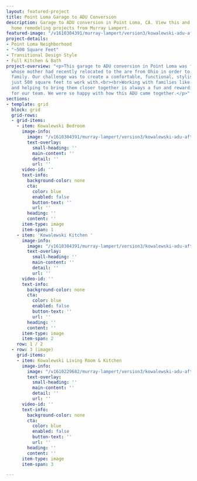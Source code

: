 ```yaml
---
layout: featured-project
title: Point Loma Garage to ADU Conversion
description: Garage to ADU conversion in Point Loma, CA. View this and other featured
  home remodeling projects from Murray Lampert.
featured-image: "/v1610304391/murray-lampert/version3/kowalewski-adu-after-2.jpg"
project-details:
- Point Loma Neighborhood
- "~500 Square Feet"
- Transitional Design Style
- Full Kitchen & Bath
project-overview: "<p>This garage to ADU conversion in Point Loma was for a homeowner
  whose mother had recently relocated to the are from Ohio in order to be closer to
  family. Our challenge was to create a comfortable, functional, stylish space with
  just 500 square feet to work with.<br><br>Working with families like the Kowalewski's
  and helping to bring them closer together is always a fun and rewarding process
  for our team. We were so happy with how this ADU came together.</p>"
sections:
- template: grid
  block: grid
  grid-rows:
  - grid-items:
    - item: Kowalewski Bedroom
      image-info:
        image: "/v1610304391/murray-lampert/version3/kowalewski-adu-after-3.jpg"
        text-overlay:
          small-heading: ''
          main-content: ''
          detail: ''
          url: ''
      video-id: ''
      text-info:
        background-color: none
        cta:
          color: blue
          enabled: false
          button-text: ''
          url: ''
        heading: ''
        content: ''
      item-type: image
      item-span: 1
    - item: 'Kowalewski Kitchen '
      image-info:
        image: "/v1610304391/murray-lampert/version3/kowalewski-adu-after-2.jpg"
        text-overlay:
          small-heading: ''
          main-content: ''
          detail: ''
          url: ''
      video-id: ''
      text-info:
        background-color: none
        cta:
          color: blue
          enabled: false
          button-text: ''
          url: ''
        heading: ''
        content: ''
      item-type: image
      item-span: 2
    row: 1 / 2
  - row: 3 (image)
    grid-items:
    - item: Kowalewski Living Room & Kitchen
      image-info:
        image: "/v1610229682/murray-lampert/version3/kowalewski-adu-after-1.jpg"
        text-overlay:
          small-heading: ''
          main-content: ''
          detail: ''
          url: ''
      video-id: ''
      text-info:
        background-color: none
        cta:
          color: blue
          enabled: false
          button-text: ''
          url: ''
        heading: ''
        content: ''
      item-type: image
      item-span: 3

---
```

